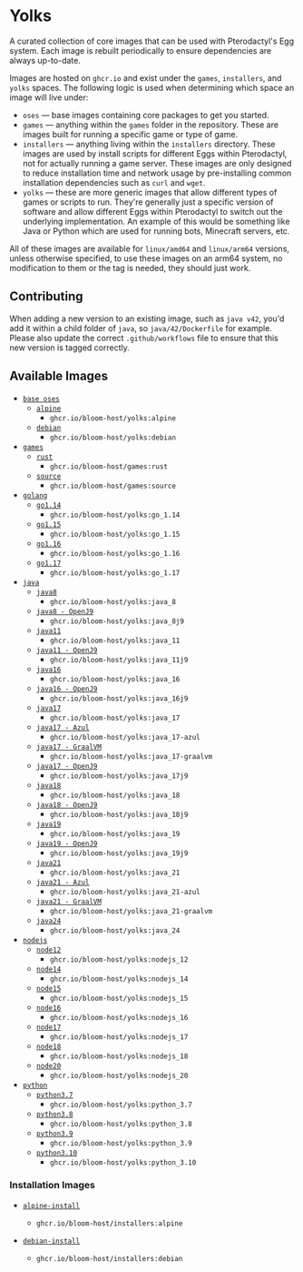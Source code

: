 # Yolks

A curated collection of core images that can be used with Pterodactyl's Egg system. Each image is rebuilt
periodically to ensure dependencies are always up-to-date.

Images are hosted on `ghcr.io` and exist under the `games`, `installers`, and `yolks` spaces. The following logic
is used when determining which space an image will live under:

* `oses` — base images containing core packages to get you started.
* `games` — anything within the `games` folder in the repository. These are images built for running a specific game
or type of game.
* `installers` — anything living within the `installers` directory. These images are used by install scripts for different
Eggs within Pterodactyl, not for actually running a game server. These images are only designed to reduce installation time
and network usage by pre-installing common installation dependencies such as `curl` and `wget`.
* `yolks` — these are more generic images that allow different types of games or scripts to run. They're generally just
a specific version of software and allow different Eggs within Pterodactyl to switch out the underlying implementation. An
example of this would be something like Java or Python which are used for running bots, Minecraft servers, etc.

All of these images are available for `linux/amd64` and `linux/arm64` versions, unless otherwise specified, to use
these images on an arm64 system, no modification to them or the tag is needed, they should just work.

## Contributing

When adding a new version to an existing image, such as `java v42`, you'd add it within a child folder of `java`, so
`java/42/Dockerfile` for example. Please also update the correct `.github/workflows` file to ensure that this new version
is tagged correctly.

## Available Images

* [`base oses`](oses)
  * [`alpine`](oses/alpine)
    * `ghcr.io/bloom-host/yolks:alpine`
  * [`debian`](oses/debian)
    * `ghcr.io/bloom-host/yolks:debian`
* [`games`](games)
  * [`rust`](games/rust)
    * `ghcr.io/bloom-host/games:rust`
  * [`source`](games/source)
    * `ghcr.io/bloom-host/games:source`
* [`golang`](go)
  * [`go1.14`](go/1.14)
    * `ghcr.io/bloom-host/yolks:go_1.14`
  * [`go1.15`](go/1.15)
    * `ghcr.io/bloom-host/yolks:go_1.15`
  * [`go1.16`](go/1.16)
    * `ghcr.io/bloom-host/yolks:go_1.16`
  * [`go1.17`](go/1.17)
    * `ghcr.io/bloom-host/yolks:go_1.17`
* [`java`](java)
  * [`java8`](java/8)
    * `ghcr.io/bloom-host/yolks:java_8`
  * [`java8 - OpenJ9`](java/8j9)
    * `ghcr.io/bloom-host/yolks:java_8j9`
  * [`java11`](java/11)
    * `ghcr.io/bloom-host/yolks:java_11`
  * [`java11 - OpenJ9`](java/11j9)
    * `ghcr.io/bloom-host/yolks:java_11j9`
  * [`java16`](java/16)
    * `ghcr.io/bloom-host/yolks:java_16`
  * [`java16 - OpenJ9`](java/16j9)
    * `ghcr.io/bloom-host/yolks:java_16j9`
  * [`java17`](java/17)
    * `ghcr.io/bloom-host/yolks:java_17`
  * [`java17 - Azul`](java/17-azul)
	  * `ghcr.io/bloom-host/yolks:java_17-azul`
  * [`java17 - GraalVM`](java/17-graalvm)
	  * `ghcr.io/bloom-host/yolks:java_17-graalvm`
  * [`java17 - OpenJ9`](java/17j9)
    * `ghcr.io/bloom-host/yolks:java_17j9`
  * [`java18`](java/18)
    * `ghcr.io/bloom-host/yolks:java_18`
  * [`java18 - OpenJ9`](java/18j9)
    * `ghcr.io/bloom-host/yolks:java_18j9`
  * [`java19`](java/19)
    * `ghcr.io/bloom-host/yolks:java_19`
  * [`java19 - OpenJ9`](java/19j9)
    * `ghcr.io/bloom-host/yolks:java_19j9`
  * [`java21`](java/21)
    * `ghcr.io/bloom-host/yolks:java_21`
  * [`java21 - Azul`](java/21-azul)
	  * `ghcr.io/bloom-host/yolks:java_21-azul`
  * [`java21 - GraalVM`](java/21-graalvm)
	  * `ghcr.io/bloom-host/yolks:java_21-graalvm`
  * [`java24`](java/24)
    * `ghcr.io/bloom-host/yolks:java_24`
* [`nodejs`](nodejs)
  * [`node12`](nodejs/12)
    * `ghcr.io/bloom-host/yolks:nodejs_12`
  * [`node14`](nodejs/14)
    * `ghcr.io/bloom-host/yolks:nodejs_14`
  * [`node15`](nodejs/15)
    * `ghcr.io/bloom-host/yolks:nodejs_15`
  * [`node16`](nodejs/16)
    * `ghcr.io/bloom-host/yolks:nodejs_16`
  * [`node17`](nodejs/17)
    * `ghcr.io/bloom-host/yolks:nodejs_17`
  * [`node18`](nodejs/18)
    * `ghcr.io/bloom-host/yolks:nodejs_18`
  * [`node20`](nodejs/18)
    * `ghcr.io/bloom-host/yolks:nodejs_20`
* [`python`](python)
  * [`python3.7`](python/3.7)
    * `ghcr.io/bloom-host/yolks:python_3.7`
  * [`python3.8`](python/3.8)
    * `ghcr.io/bloom-host/yolks:python_3.8`
  * [`python3.9`](python/3.9)
    * `ghcr.io/bloom-host/yolks:python_3.9`
  * [`python3.10`](python/3.10)
    * `ghcr.io/bloom-host/yolks:python_3.10`

### Installation Images

* [`alpine-install`](installers/alpine)
  * `ghcr.io/bloom-host/installers:alpine`

* [`debian-install`](installers/debian)
  * `ghcr.io/bloom-host/installers:debian`
